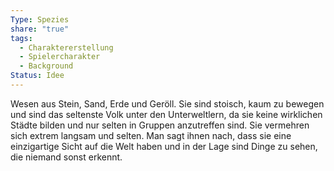 ```yaml
---
Type: Spezies
share: "true"
tags:
  - Charaktererstellung
  - Spielercharakter
  - Background
Status: Idee
---
```

Wesen aus Stein, Sand, Erde und Geröll. Sie sind stoisch, kaum zu bewegen und sind das seltenste Volk unter den Unterweltlern, da sie keine wirklichen Städte bilden und nur selten in Gruppen anzutreffen sind. Sie vermehren sich extrem langsam und selten. Man sagt ihnen nach, dass sie eine einzigartige Sicht auf die Welt haben und in der Lage sind Dinge zu sehen, die niemand sonst erkennt. 